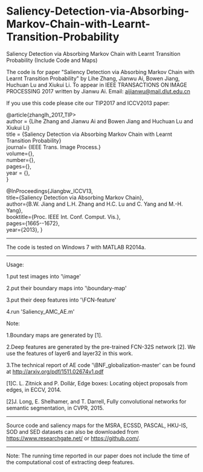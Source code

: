 # Saliency-Detection-via-Absorbing-Markov-Chain-with-Learnt-Transition-Probability
Saliency Detection via Absorbing Markov Chain with Learnt Transition Probability (Include Code and Maps)


The code is for paper "Saliency Detection via Absorbing Markov Chain with Learnt Transition Probability" 
by Lihe Zhang, Jianwu Ai, Bowen Jiang, Huchuan Lu and Xiukui Li.
To appear in IEEE TRANSACTIONS ON IMAGE PROCESSING 2017
written by Jianwu Ai. Email: aijianwu@mail.dlut.edu.cn

If you use this code please cite our TIP2017 and ICCV2013 paper:

@article{zhanglh_2017_TIP>   
author = {Lihe Zhang and Jianwu Ai and Bowen Jiang and Huchuan Lu and Xiukui Li}   
title = {Saliency Detection via Absorbing Markov Chain with Learnt Transition Probability}   
journal= {IEEE Trans. Image Process.}   
volume={},   
number={},   
pages={},   
year = {},   
}

@InProceedings{Jiangbw_ICCV13,  
title={Saliency Detection via Absorbing Markov Chain},  
author={B.W. Jiang and L.H. Zhang and H.C. Lu and C. Yang and M.-H. Yang},  
booktitle={Proc. IEEE Int. Conf. Comput. Vis.},  
pages={1665--1672},  
year={2013},
}

*******************************************************************************
The code is tested on Windows 7 with MATLAB R2014a.
*******************************************************************************
Usage:

1.put test images into '\image'

2.put their boundary maps into '\boundary-map'

3.put their deep features into '\FCN-feature'

4.run 'Saliency_AMC_AE.m'



Note:

1.Boundary maps are generated by [1].

2.Deep features are generated by the pre-trained FCN-32S network [2]. We use the features of layer6 and layer32 in this work.

3.The technical report of AE code '\BNF_globalization-master' can be found at http://arxiv.org/pdf/1511.02674v1.pdf

[1]C. L. Zitnick and P. Dollár, Edge boxes: Locating object proposals from edges, in ECCV, 2014.

[2]J. Long, E. Shelhamer, and T. Darrell, Fully convolutional networks for semantic segmentation, in CVPR, 2015.


*****************************************************************************************
Source code and saliency maps for the MSRA, ECSSD, PASCAL, HKU-IS, SOD and SED datasets can also be downloaded from https://www.researchgate.net/ or https://github.com/.
*****************************************************************************************

Note: The running time reported in our paper does not include the time of the computational cost of extracting deep features.
